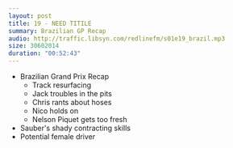 ```yaml
---
layout: post
title: 19 - NEED TITILE
summary: Brazilian GP Recap
audio: http://traffic.libsyn.com/redlinefm/s01e19_brazil.mp3
size: 30602014
duration: "00:52:43"
---
```


* Brazilian Grand Prix Recap
  * Track resurfacing
  * Jack troubles in the pits
  * Chris rants about hoses
  * Nico holds on
  * Nelson Piquet gets too fresh
* Sauber's shady contracting skills
* Potential female driver

<!-- more -->

<audio src="http://traffic.libsyn.com/redlinefm/s01e19_brazil.mp3" preload="none" />

[Download MP3](http://traffic.libsyn.com/redlinefm/s01e19_brazil.mp3)
